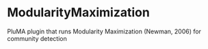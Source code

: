 # ModularityMaximization
PluMA plugin that runs Modularity Maximization (Newman, 2006) for community detection

